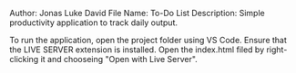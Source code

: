 Author: Jonas Luke David
File Name: To-Do List
Description: Simple productivity application to track daily output.

To run the application, open the project folder using VS Code.
Ensure that the LIVE SERVER extension is installed.
Open the index.html filed by right-clicking it and chooseing "Open with Live Server".
